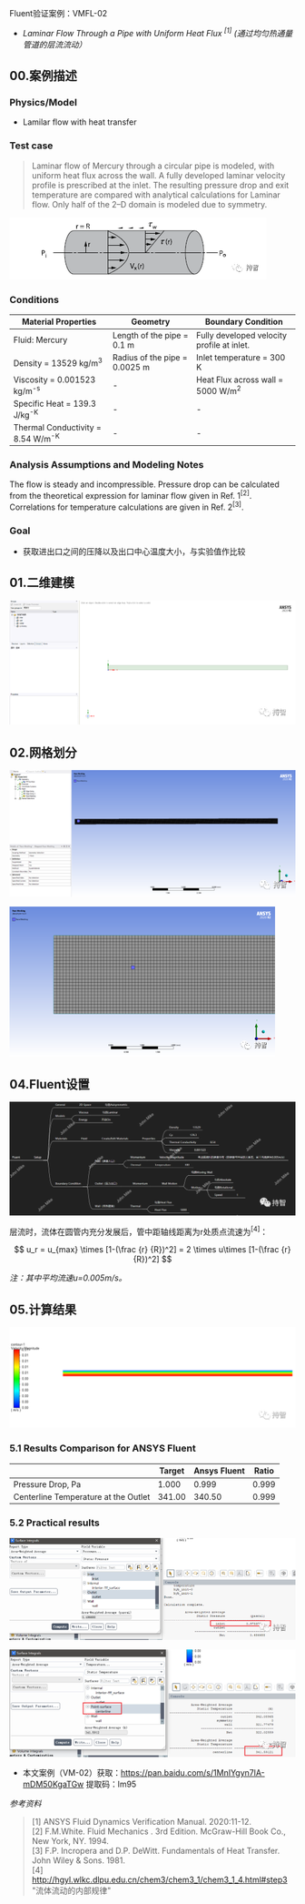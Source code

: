 Fluent验证案例：VMFL-02

- *Laminar Flow Through a Pipe with Uniform Heat Flux <sup>[1]</sup>*
*(通过均匀热通量管道的层流流动）*

## 00.案例描述

### Physics/Model

- Lamilar flow with heat transfer

### Test case
>Laminar flow of Mercury through a circular pipe is modeled, with uniform heat flux across the wall. A fully developed laminar velocity profile is prescribed at the inlet. The resulting pressure drop and exit temperature are compared with analytical calculations for Laminar flow. Only half of the 2–D domain is modeled due to symmetry.

![Figure .02.1:Flow Domain](images/vm-image02/1.jpg)


### Conditions

Material Properties | Geometry | Boundary Condition
--------------------|----------|-------------------
Fluid: Mercury | Length of the pipe = 0.1 m | Fully developed velocity profile at inlet.
Density = 13529 kg/m<sup>3</sup> | Radius of the pipe = 0.0025 m | Inlet temperature = 300 K
Viscosity = 0.001523 kg/m<sup>-s</sup> | - | Heat Flux across wall = 5000 W/m<sup>2</sup>
Specific Heat = 139.3 J/kg<sup>-K</sup> | - | -
Thermal Conductivity = 8.54 W/m<sup>-K</sup> | - | -

### Analysis Assumptions and Modeling Notes
The flow is steady and incompressible. Pressure drop can be calculated from the theoretical expression for laminar flow given in Ref. 1<sup>[2]</sup>. Correlations for temperature calculations are given in Ref. 2<sup>[3]</sup>.

### Goal

+ 获取进出口之间的压降以及出口中心温度大小，与实验值作比较

## 01.二维建模

![SCDM中: 二维模型及边界命名](images/vm-image02/2.jpg)

## 02.网格划分

![Mesh: 网格划分](images/vm-image02/3.jpg)

![Mesh: 网格划分（局部）](images/vm-image02/4.jpg)

## 04.Fluent设置

![Fluent参数设置要点](images/vm-image02/5.jpg)

层流时，流体在圆管内充分发展后，管中距轴线距离为r处质点流速为<sup>[4]</sup>：

$$
u_r = u_{max} \times [1-(\frac {r} {R})^2] = 2 \times u\times [1-(\frac {r} {R})^2]
$$

*注：其中平均流速u=0.005m/s。*

## 05.计算结果

![Plot: 速度分布](images/vm-image02/6.jpg)

### 5.1 Results Comparison for ANSYS Fluent

|  | Target | Ansys Fluent | Ratio
---------|-----------|------------|-------
Pressure Drop, Pa | 1.000 | 0.999 | 0.999 |
Centerline Temperature at the Outlet | 341.00 | 340.50 | 0.999 |

### 5.2 Practical results

![计算结果: 进出口压降](images/vm-image02/7.jpg)

![计算结果：出口处管中心温度 ](images/vm-image02/8.jpg)

- 本文案例（VM-02）获取：https://pan.baidu.com/s/1MnIYgyn7lA-mDM50KgaTGw 
提取码：lm95 

*参考资料*

>[1] ANSYS Fluid Dynamics Verification Manual. 2020:11-12.<br>
>[2] F.M.White. Fluid Mechanics . 3rd Edition. McGraw-Hill Book Co., New York, NY. 1994.<br>
>[3] F.P. Incropera and D.P. DeWitt. Fundamentals of Heat Transfer. John Wiley & Sons. 1981.<br>
>[4] http://hgyl.wlkc.dlpu.edu.cn/chem3/chem3_1/chem3_1_4.html#step3 "流体流动的内部规律"
